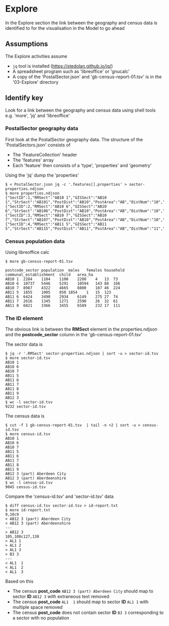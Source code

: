 # Explore  

In the Explore section the link between the geography and census data is identified to for the visualisation in the Model to go ahead  

## Assumptions  

The Explore activities assume

  * `jq` tool is installed (https://stedolan.github.io/jq/)
  * A spreadsheet program such as 'libreoffice' or 'gnucalc'
  * A copy of the 'PostalSector.json' and 'gb-census-report-01.tsv' is in the '03-Explore' directory

## Identify key  

Look for a link between the geography and census data using shell tools e.g. 'more', 'jq' and 'libreoffice'  

### PostalSector geography data  

First look at the PostalSector geography data. The structure of the 'PostalSectors.json' consists of  

  * The 'FeatureCollection' header  
  * The 'features' array  
  * Each 'feature' then consists of a 'type', 'properties' and 'geometry'  

Using the 'jq' dump the 'properties'
```
$ < PostalSector.json jq -c '.features[].properties' > sector-properties.ndjson
$ more properties.ndjson
{"SectID":1,"RMSect":"AB10 1","GISSect":"AB10 1","StrSect":"AB101","PostDist":"AB10","PostArea":"AB","DistNum":"10","SecNum":1,"PCCnt":266,"AnomCnt":0,"RefPC":"AB101TH","x":393574,"y":806073,"Sprawl":"Aberdeen","Locale":null}
{"SectID":2,"RMSect":"AB10 6","GISSect":"AB10 6","StrSect":"AB106","PostDist":"AB10","PostArea":"AB","DistNum":"10","SecNum":6,"PCCnt":243,"AnomCnt":3,"RefPC":"AB106PS","x":392796,"y":805097,"Sprawl":"Aberdeen","Locale":null}
{"SectID":3,"RMSect":"AB10 7","GISSect":"AB10 7","StrSect":"AB107","PostDist":"AB10","PostArea":"AB","DistNum":"10","SecNum":7,"PCCnt":216,"AnomCnt":0,"RefPC":"AB107DS","x":392056,"y":803758,"Sprawl":"Aberdeen","Locale":null}
{"SectID":4,"RMSect":"AB11 5","GISSect":"AB11 5","StrSect":"AB115","PostDist":"AB11","PostArea":"AB","DistNum":"11","SecNum":5,"PCCnt":139,"AnomCnt":1,"RefPC":"AB115PW","x":394641,"y":805995,"Sprawl":"Aberdeen","Locale":null}
```

### Census population data  

Using libreoffice calc

```
$ more gb-census-report-01.tsv 

postcode_sector	population	males	females	household	communal_establishment	child	area_ha
AB10 1	2284	1184	1100	2280	4	13	73
AB10 6	10737	5446	5291	10594	143	88	166
AB10 7	8987	4322	4665	8800	187	46	224
AB11 5	1855	1005	850	1854	1	15	123
AB11 6	6424	3490	2934	6149	275	27	74
AB11 7	2616	1345	1271	2590	26	32	61
AB11 8	6821	3366	3455	6589	232	17	111

```

### The ID element  

  The obvious link is between the **RMSect** element in the properties.ndjson and the **postcode_sector** column in the 'gb-census-report-01.tsv'  

  The sector data is  
```
$ jq -r '.RMSect' sector-properties.ndjson | sort -u > sector-id.tsv
$ more sector-id.tsv
AB10 1
AB10 6
AB10 7
AB11 5
AB11 6
AB11 7
AB11 8
AB11 9
AB12 3
$ wc -l sector-id.tsv
9232 sector-id.tsv
```  
  The census data is  
```
$ cut -f 1 gb-census-report-01.tsv  | tail -n +2 | sort -u > census-id.tsv
$ more census-id.tsv
AB10 1
AB10 6
AB10 7
AB11 5
AB11 6
AB11 7
AB11 8
AB11 9
AB12 3 (part) Aberdeen City
AB12 3 (part) Aberdeenshire
$ wc -l census-id.tsv
9045 census-id.tsv
``` 
   Compare the 'census-id.tsv' and 'sector-id.tsv' data
```
$ diff census-id.tsv sector-id.tsv > id-report.txt
$ more id-report.txt
9,10c9
< AB12 3 (part) Aberdeen City
< AB12 3 (part) Aberdeenshire
---
> AB12 3
105,108c127,130
> AL1 1
> AL1 2
> AL1 3
> B3 3
---
< AL1  1
< AL1  2
< AL1  3
```
  Based on this
  
  * The census **post_code** `AB12 3 (part) Aberdeen City` should map to sector **ID** `AB12 3` with extraneous text removed
  * The census **post_code** `AL1  1` should map to sector **ID** `AL1 1` with multiple space removed  
  * The census **post_code** does not contain sector **ID** `B3 3` corresponding to a sector with no population  
  
  

